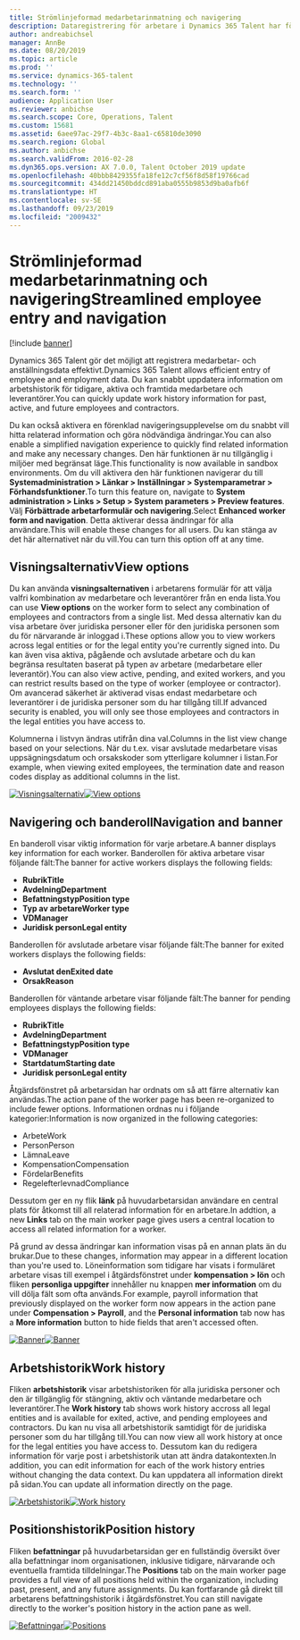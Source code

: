 ```yaml
---
title: Strömlinjeformad medarbetarinmatning och navigering
description: Dataregistrering för arbetare i Dynamics 365 Talent har förbättrats för att möjliggöra snabbregistrering för alla medarbetare, tidigare, aktiva eller framtida. En förenklad/konsoliderad navigeringsmodell har uppdaterats för att snabbt hitta relaterad information och visa och göra nödvändiga uppdateringar.
author: andreabichsel
manager: AnnBe
ms.date: 08/20/2019
ms.topic: article
ms.prod: ''
ms.service: dynamics-365-talent
ms.technology: ''
ms.search.form: ''
audience: Application User
ms.reviewer: anbichse
ms.search.scope: Core, Operations, Talent
ms.custom: 15681
ms.assetid: 6aee97ac-29f7-4b3c-8aa1-c65810de3090
ms.search.region: Global
ms.author: anbichse
ms.search.validFrom: 2016-02-28
ms.dyn365.ops.version: AX 7.0.0, Talent October 2019 update
ms.openlocfilehash: 40bbb8429355fa18fe12c7cf56f8d58f19766cad
ms.sourcegitcommit: 434dd21450bddcd891aba0555b9853d9ba0afb6f
ms.translationtype: HT
ms.contentlocale: sv-SE
ms.lasthandoff: 09/23/2019
ms.locfileid: "2009432"
---
```

# <a name="streamlined-employee-entry-and-navigation"></a><span data-ttu-id="d9f78-104">Strömlinjeformad medarbetarinmatning och navigering</span><span class="sxs-lookup"><span data-stu-id="d9f78-104">Streamlined employee entry and navigation</span></span>

[!include [banner](includes/banner.md)]

<span data-ttu-id="d9f78-105">Dynamics 365 Talent gör det möjligt att registrera medarbetar- och anställningsdata effektivt.</span><span class="sxs-lookup"><span data-stu-id="d9f78-105">Dynamics 365 Talent allows efficient entry of employee and employment data.</span></span> <span data-ttu-id="d9f78-106">Du kan snabbt uppdatera information om arbetshistorik för tidigare, aktiva och framtida medarbetare och leverantörer.</span><span class="sxs-lookup"><span data-stu-id="d9f78-106">You can quickly update work history information for past, active, and future employees and contractors.</span></span>

<span data-ttu-id="d9f78-107">Du kan också aktivera en förenklad navigeringsupplevelse om du snabbt vill hitta relaterad information och göra nödvändiga ändringar.</span><span class="sxs-lookup"><span data-stu-id="d9f78-107">You can also enable a simplified navigation experience to quickly find related information and make any necessary changes.</span></span> <span data-ttu-id="d9f78-108">Den här funktionen är nu tillgänglig i miljöer med begränsat läge.</span><span class="sxs-lookup"><span data-stu-id="d9f78-108">This functionality is now available in sandbox environments.</span></span> <span data-ttu-id="d9f78-109">Om du vill aktivera den här funktionen navigerar du till **Systemadministration > Länkar > Inställningar > Systemparametrar > Förhandsfunktioner**.</span><span class="sxs-lookup"><span data-stu-id="d9f78-109">To turn this feature on, navigate to **System administration > Links > Setup > System parameters > Preview features**.</span></span> <span data-ttu-id="d9f78-110">Välj **Förbättrade arbetarformulär och navigering**.</span><span class="sxs-lookup"><span data-stu-id="d9f78-110">Select **Enhanced worker form and navigation**.</span></span> <span data-ttu-id="d9f78-111">Detta aktiverar dessa ändringar för alla användare.</span><span class="sxs-lookup"><span data-stu-id="d9f78-111">This will enable these changes for all users.</span></span> <span data-ttu-id="d9f78-112">Du kan stänga av det här alternativet när du vill.</span><span class="sxs-lookup"><span data-stu-id="d9f78-112">You can turn this option off at any time.</span></span>

## <a name="view-options"></a><span data-ttu-id="d9f78-113">Visningsalternativ</span><span class="sxs-lookup"><span data-stu-id="d9f78-113">View options</span></span>

<span data-ttu-id="d9f78-114">Du kan använda **visningsalternativen** i arbetarens formulär för att välja valfri kombination av medarbetare och leverantörer från en enda lista.</span><span class="sxs-lookup"><span data-stu-id="d9f78-114">You can use **View options** on the worker form to select any combination of employees and contractors from a single list.</span></span> <span data-ttu-id="d9f78-115">Med dessa alternativ kan du visa arbetare över juridiska personer eller för den juridiska personen som du för närvarande är inloggad i.</span><span class="sxs-lookup"><span data-stu-id="d9f78-115">These options allow you to view workers across legal entities or for the legal entity you're currently signed into.</span></span> <span data-ttu-id="d9f78-116">Du kan även visa aktiva, pågående och avslutade arbetare och du kan begränsa resultaten baserat på typen av arbetare (medarbetare eller leverantör).</span><span class="sxs-lookup"><span data-stu-id="d9f78-116">You can also view active, pending, and exited workers, and you can restrict results based on the type of worker (employee or contractor).</span></span> <span data-ttu-id="d9f78-117">Om avancerad säkerhet är aktiverad visas endast medarbetare och leverantörer i de juridiska personer som du har tillgång till.</span><span class="sxs-lookup"><span data-stu-id="d9f78-117">If advanced security is enabled, you will only see those employees and contractors in the legal entities you have access to.</span></span>

<span data-ttu-id="d9f78-118">Kolumnerna i listvyn ändras utifrån dina val.</span><span class="sxs-lookup"><span data-stu-id="d9f78-118">Columns in the list view change based on your selections.</span></span> <span data-ttu-id="d9f78-119">När du t.ex. visar avslutade medarbetare visas uppsägningsdatum och orsakskoder som ytterligare kolumner i listan.</span><span class="sxs-lookup"><span data-stu-id="d9f78-119">For example, when viewing exited employees, the termination date and reason codes display as additional columns in the list.</span></span> 

<span data-ttu-id="d9f78-120">[![Visningsalternativ](./media/Worker-view-option.png)](./media/worker-view-option.png)</span><span class="sxs-lookup"><span data-stu-id="d9f78-120">[![View options](./media/Worker-view-option.png)](./media/worker-view-option.png)</span></span>

## <a name="navigation-and-banner"></a><span data-ttu-id="d9f78-121">Navigering och banderoll</span><span class="sxs-lookup"><span data-stu-id="d9f78-121">Navigation and banner</span></span>

<span data-ttu-id="d9f78-122">En banderoll visar viktig information för varje arbetare.</span><span class="sxs-lookup"><span data-stu-id="d9f78-122">A banner displays key information for each worker.</span></span> <span data-ttu-id="d9f78-123">Banderollen för aktiva arbetare visar följande fält:</span><span class="sxs-lookup"><span data-stu-id="d9f78-123">The banner for active workers displays the following fields:</span></span>

- <span data-ttu-id="d9f78-124">**Rubrik**</span><span class="sxs-lookup"><span data-stu-id="d9f78-124">**Title**</span></span>
- <span data-ttu-id="d9f78-125">**Avdelning**</span><span class="sxs-lookup"><span data-stu-id="d9f78-125">**Department**</span></span>
- <span data-ttu-id="d9f78-126">**Befattningstyp**</span><span class="sxs-lookup"><span data-stu-id="d9f78-126">**Position type**</span></span>
- <span data-ttu-id="d9f78-127">**Typ av arbetare**</span><span class="sxs-lookup"><span data-stu-id="d9f78-127">**Worker type**</span></span>
- <span data-ttu-id="d9f78-128">**VD**</span><span class="sxs-lookup"><span data-stu-id="d9f78-128">**Manager**</span></span>
- <span data-ttu-id="d9f78-129">**Juridisk person**</span><span class="sxs-lookup"><span data-stu-id="d9f78-129">**Legal entity**</span></span>

<span data-ttu-id="d9f78-130">Banderollen för avslutade arbetare visar följande fält:</span><span class="sxs-lookup"><span data-stu-id="d9f78-130">The banner for exited workers displays the following fields:</span></span>

- <span data-ttu-id="d9f78-131">**Avslutat den**</span><span class="sxs-lookup"><span data-stu-id="d9f78-131">**Exited date**</span></span>
- <span data-ttu-id="d9f78-132">**Orsak**</span><span class="sxs-lookup"><span data-stu-id="d9f78-132">**Reason**</span></span>

<span data-ttu-id="d9f78-133">Banderollen för väntande arbetare visar följande fält:</span><span class="sxs-lookup"><span data-stu-id="d9f78-133">The banner for pending employees displays the following fields:</span></span>

- <span data-ttu-id="d9f78-134">**Rubrik**</span><span class="sxs-lookup"><span data-stu-id="d9f78-134">**Title**</span></span>
- <span data-ttu-id="d9f78-135">**Avdelning**</span><span class="sxs-lookup"><span data-stu-id="d9f78-135">**Department**</span></span>
- <span data-ttu-id="d9f78-136">**Befattningstyp**</span><span class="sxs-lookup"><span data-stu-id="d9f78-136">**Position type**</span></span>
- <span data-ttu-id="d9f78-137">**VD**</span><span class="sxs-lookup"><span data-stu-id="d9f78-137">**Manager**</span></span>
- <span data-ttu-id="d9f78-138">**Startdatum**</span><span class="sxs-lookup"><span data-stu-id="d9f78-138">**Starting date**</span></span>
- <span data-ttu-id="d9f78-139">**Juridisk person**</span><span class="sxs-lookup"><span data-stu-id="d9f78-139">**Legal entity**</span></span>

<span data-ttu-id="d9f78-140">Åtgärdsfönstret på arbetarsidan har ordnats om så att färre alternativ kan användas.</span><span class="sxs-lookup"><span data-stu-id="d9f78-140">The action pane of the worker page has been re-organized to include fewer options.</span></span> <span data-ttu-id="d9f78-141">Informationen ordnas nu i följande kategorier:</span><span class="sxs-lookup"><span data-stu-id="d9f78-141">Information is now organized in the following categories:</span></span> 

- <span data-ttu-id="d9f78-142">Arbete</span><span class="sxs-lookup"><span data-stu-id="d9f78-142">Work</span></span>
- <span data-ttu-id="d9f78-143">Person</span><span class="sxs-lookup"><span data-stu-id="d9f78-143">Person</span></span>
- <span data-ttu-id="d9f78-144">Lämna</span><span class="sxs-lookup"><span data-stu-id="d9f78-144">Leave</span></span>
- <span data-ttu-id="d9f78-145">Kompensation</span><span class="sxs-lookup"><span data-stu-id="d9f78-145">Compensation</span></span>
- <span data-ttu-id="d9f78-146">Fördelar</span><span class="sxs-lookup"><span data-stu-id="d9f78-146">Benefits</span></span>
- <span data-ttu-id="d9f78-147">Regelefterlevnad</span><span class="sxs-lookup"><span data-stu-id="d9f78-147">Compliance</span></span>

<span data-ttu-id="d9f78-148">Dessutom ger en ny flik **länk** på huvudarbetarsidan användare en central plats för åtkomst till all relaterad information för en arbetare.</span><span class="sxs-lookup"><span data-stu-id="d9f78-148">In addtion, a new **Links** tab on the main worker page gives users a central location to access all related information for a worker.</span></span>

<span data-ttu-id="d9f78-149">På grund av dessa ändringar kan information visas på en annan plats än du brukar.</span><span class="sxs-lookup"><span data-stu-id="d9f78-149">Due to these changes, information may appear in a different location than you're used to.</span></span> <span data-ttu-id="d9f78-150">Löneinformation som tidigare har visats i formuläret arbetare visas till exempel i åtgärdsfönstret under **kompensation > lön** och fliken **personliga uppgifter** innehåller nu knappen **mer information** om du vill dölja fält som ofta används.</span><span class="sxs-lookup"><span data-stu-id="d9f78-150">For example, payroll information that previously displayed on the worker form now appears in the action pane under **Compensation > Payroll**, and the **Personal information** tab now has a **More information** button to hide fields that aren't accessed often.</span></span>

<span data-ttu-id="d9f78-151">[![Banner](./media/Banner.png)](./media/Banner.png)</span><span class="sxs-lookup"><span data-stu-id="d9f78-151">[![Banner](./media/Banner.png)](./media/Banner.png)</span></span>

## <a name="work-history"></a><span data-ttu-id="d9f78-152">Arbetshistorik</span><span class="sxs-lookup"><span data-stu-id="d9f78-152">Work history</span></span>

<span data-ttu-id="d9f78-153">Fliken **arbetshistorik** visar arbetshistoriken för alla juridiska personer och den är tillgänglig för stängning, aktiv och väntande medarbetare och leverantörer.</span><span class="sxs-lookup"><span data-stu-id="d9f78-153">The **Work history** tab shows work history accross all legal entities and is available for exited, active, and pending employees and contractors.</span></span> <span data-ttu-id="d9f78-154">Du kan nu visa all arbetshistorik samtidigt för de juridiska personer som du har tillgång till.</span><span class="sxs-lookup"><span data-stu-id="d9f78-154">You can now view all work history at once for the legal entities you have access to.</span></span> <span data-ttu-id="d9f78-155">Dessutom kan du redigera information för varje post i arbetshistorik utan att ändra datakontexten.</span><span class="sxs-lookup"><span data-stu-id="d9f78-155">In addition, you can edit information for each of the work history entries without changing the data context.</span></span> <span data-ttu-id="d9f78-156">Du kan uppdatera all information direkt på sidan.</span><span class="sxs-lookup"><span data-stu-id="d9f78-156">You can update all information directly on the page.</span></span> 

<span data-ttu-id="d9f78-157">[![Arbetshistorik](./media/Worker-work-history.png)](./media/Worker-work-history.png)</span><span class="sxs-lookup"><span data-stu-id="d9f78-157">[![Work history](./media/Worker-work-history.png)](./media/Worker-work-history.png)</span></span>

## <a name="position-history"></a><span data-ttu-id="d9f78-158">Positionshistorik</span><span class="sxs-lookup"><span data-stu-id="d9f78-158">Position history</span></span>

<span data-ttu-id="d9f78-159">Fliken **befattningar** på huvudarbetarsidan ger en fullständig översikt över alla befattningar inom organisationen, inklusive tidigare, närvarande och eventuella framtida tilldelningar.</span><span class="sxs-lookup"><span data-stu-id="d9f78-159">The **Positions** tab on the main worker page provides a full view of all positions held within the organization, including past, present, and any future assignments.</span></span> <span data-ttu-id="d9f78-160">Du kan fortfarande gå direkt till arbetarens befattningshistorik i åtgärdsfönstret.</span><span class="sxs-lookup"><span data-stu-id="d9f78-160">You can still navigate directly to the worker's position history in the action pane as well.</span></span>

<span data-ttu-id="d9f78-161">[![Befattningar](./media/Worker-position-history.png)](./media/Worker-position-history.png)</span><span class="sxs-lookup"><span data-stu-id="d9f78-161">[![Positions](./media/Worker-position-history.png)](./media/Worker-position-history.png)</span></span>

